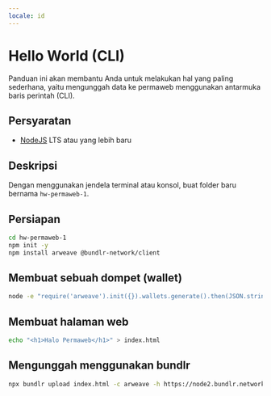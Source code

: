 ```yaml
---
locale: id
---
```


# Hello World (CLI)

Panduan ini akan membantu Anda untuk melakukan hal yang paling sederhana, yaitu mengunggah data ke permaweb menggunakan antarmuka baris perintah (CLI).

## Persyaratan

* [NodeJS](https://nodejs.org) LTS atau yang lebih baru

## Deskripsi

Dengan menggunakan jendela terminal atau konsol, buat folder baru bernama `hw-permaweb-1`.

## Persiapan

```sh
cd hw-permaweb-1
npm init -y
npm install arweave @bundlr-network/client
```

## Membuat sebuah dompet (wallet)

```sh
node -e "require('arweave').init({}).wallets.generate().then(JSON.stringify).then(console.log.bind(console))" > wallet.json
```

## Membuat halaman web

```sh
echo "<h1>Halo Permaweb</h1>" > index.html
```

## Mengunggah menggunakan bundlr

```sh
npx bundlr upload index.html -c arweave -h https://node2.bundlr.network -w ./wallet.json
```

